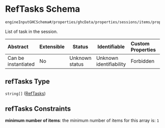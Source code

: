 # RefTasks Schema

```txt
engineInputGHCSchema#/properties/ghcData/properties/sessions/items/properties/refTasks
```

List of task in the session.


| Abstract            | Extensible | Status         | Identifiable            | Custom Properties | Additional Properties | Access Restrictions | Defined In                                                         |
| :------------------ | ---------- | -------------- | ----------------------- | :---------------- | --------------------- | ------------------- | ------------------------------------------------------------------ |
| Can be instantiated | No         | Unknown status | Unknown identifiability | Forbidden         | Allowed               | none                | [ghc.schema.json\*](../out/ghc.schema.json "open original schema") |

## refTasks Type

`string[]` ([RefTasks](ghc-properties-ghcdata-properties-sessions-session-properties-reftasks-reftasks.md))

## refTasks Constraints

**minimum number of items**: the minimum number of items for this array is: `1`
